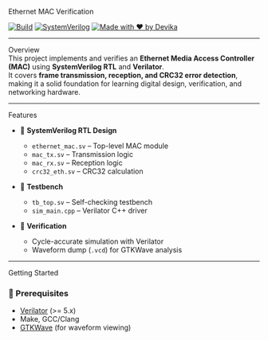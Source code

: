 Ethernet MAC Verification

[![Build](https://img.shields.io/badge/build-verilator-blue.svg)]()
[![SystemVerilog](https://img.shields.io/badge/code-SystemVerilog-orange.svg)]()
[![Made with ❤️ by Devika](https://img.shields.io/badge/made%20with-%E2%9D%A4-red.svg)]()

---

Overview  
This project implements and verifies an **Ethernet Media Access Controller (MAC)** using **SystemVerilog RTL** and **Verilator**.  
It covers **frame transmission, reception, and CRC32 error detection**, making it a solid foundation for learning digital design, verification, and networking hardware.  

---

Features
- 🔹 **SystemVerilog RTL Design**
  - `ethernet_mac.sv` – Top-level MAC module  
  - `mac_tx.sv` – Transmission logic  
  - `mac_rx.sv` – Reception logic  
  - `crc32_eth.sv` – CRC32 calculation  

- 🔹 **Testbench**
  - `tb_top.sv` – Self-checking testbench  
  - `sim_main.cpp` – Verilator C++ driver  

- 🔹 **Verification**
  - Cycle-accurate simulation with Verilator  
  - Waveform dump (`.vcd`) for GTKWave analysis  

---

Getting Started  

### 🔧 Prerequisites
- [Verilator](https://verilator.org/) (>= 5.x)  
- Make, GCC/Clang  
- [GTKWave](http://gtkwave.sourceforge.net/) (for waveform viewing)  
